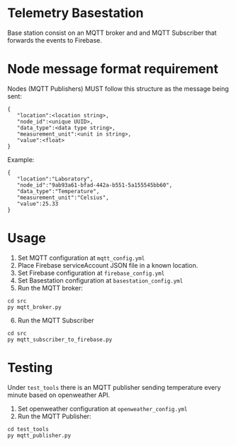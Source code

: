 # Telemetry Basestation

Base station consist on an MQTT broker and and MQTT Subscriber that forwards the events to Firebase.

# Node message format requirement
Nodes (MQTT Publishers) MUST follow this structure as the message being sent:

```
{
   "location":<location string>,
   "node_id":<unique UUID>,
   "data_type":<data type string>,
   "measurement_unit":<unit in string>,
   "value":<float>
}
```

Example:
```
{
   "location":"Laboratory",
   "node_id":"9ab93a61-bfad-442a-b551-5a155545bb60",
   "data_type":"Temperature",
   "measurement_unit":"Celsius",
   "value":25.33
}
```

# Usage

1. Set MQTT configuration at `mqtt_config.yml`
2. Place Firebase serviceAccount JSON file in a known location.
3. Set Firebase configuration at `firebase_config.yml`
4. Set Basestation configuration at `basestation_config.yml`
5. Run the MQTT broker:
```
cd src
py mqtt_broker.py
```
6. Run the MQTT Subscriber
```
cd src
py mqtt_subscriber_to_firebase.py
```

# Testing
Under `test_tools` there is an MQTT publisher sending temperature every minute based on openweather API.
1. Set openweather configuration at `openweather_config.yml`
2. Run the MQTT Publisher:
```
cd test_tools
py mqtt_publisher.py
```

